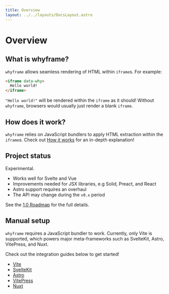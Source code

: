```yaml
---
title: Overview
layout: ../../layouts/DocsLayout.astro
---
```


# Overview

## What is whyframe?

`whyframe` allows seamless rendering of HTML within `iframe`s. For example:

<!-- prettier-ignore -->
```html
<iframe data-why>
  Hello world!
</iframe>
```

`"Hello world!"` will be rendered within the `iframe` as it should! Without `whyframe`, browsers would usually just render a blank `iframe`.

## How does it work?

`whyframe` relies on JavaScript bundlers to apply HTML extraction within the `iframe`s. Check out [How it works](/docs/how-it-works) for an in-depth explanation!

## Project status

Experimental.

- Works well for Svelte and Vue
- Improvements needed for JSX libraries, e.g Solid, Preact, and React
- Astro support requires an overhaul
- The API may change during the `v0.x` period

See the [1.0 Roadmap](https://github.com/bluwy/whyframe/discussions/1) for the full details.

## Manual setup

`whyframe` requires a JavaScript bundler to work. Currently, only Vite is supported, which powers major meta-frameworks such as SvelteKit, Astro, VitePress, and Nuxt.

Check out the integration guides below to get started!

- [Vite](/docs/integrations/vite)
- [SvelteKit](/docs/integrations/sveltekit)
- [Astro](/docs/integrations/astro)
- [VitePress](/docs/integrations/vitepress)
- [Nuxt](/docs/integrations/nuxt)
